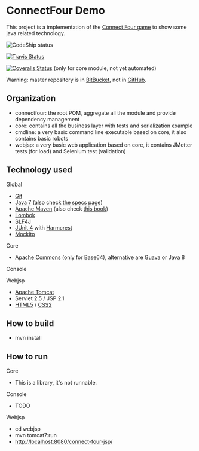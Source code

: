 ConnectFour Demo
===============
This project is a implementation of the [Connect Four game](http://en.wikipedia.org/wiki/Connect_Four) to show some java related technology.

![CodeShip status](https://www.codeship.io/projects/1d88ad50-af84-0131-1f7f-52f111de9aa7/status)

[![Travis Status](https://travis-ci.org/vrampal/connectfour.svg)](https://travis-ci.org/vrampal/connectfour)

[![Coveralls Status](https://coveralls.io/repos/vrampal/connectfour/badge.png)](https://coveralls.io/r/vrampal/connectfour) (only for core module, not yet automated)

Warning: master repository is in [BitBucket](https://bitbucket.org/vrampal/connectfour), not in [GitHub](https://github.com/vrampal/connectfour).

Organization
------------

* connectfour: the root POM, aggregate all the module and provide dependency management
* core: contains all the business layer with tests and serialization example
* cmdline: a very basic command line executable based on core, it also contains basic robots
* webjsp: a very basic web application based on core, it contains JMetter tests (for load) and Selenium test (validation)

Technology used
---------------

Global

* [Git](http://git-scm.com/)
* [Java 7](http://docs.oracle.com/javase/7/docs/) (also check [the specs page](http://docs.oracle.com/javase/specs/))
* [Apache Maven](http://maven.apache.org/pom.html) (also check [this book](http://books.sonatype.com/mvnref-book/reference/))
* [Lombok](http://projectlombok.org/features/)
* [SLF4J](http://www.slf4j.org/manual.html)
* [JUnit 4](https://github.com/junit-team/junit/wiki) with [Harmcrest](https://code.google.com/p/hamcrest/wiki/Tutorial)
* [Mockito](http://docs.mockito.googlecode.com/hg/latest/org/mockito/Mockito.html)

Core

* [Apache Commons](http://commons.apache.org/) (only for Base64), alternative are [Guava](https://code.google.com/p/guava-libraries/) or Java 8

Console

Webjsp

* [Apache Tomcat](http://tomcat.apache.org/)
* Servlet 2.5 / JSP 2.1
* [HTML5](http://www.w3.org/TR/html5/) / [CSS2](http://www.w3.org/TR/CSS2/)

How to build
------------

* mvn install

How to run
----------

Core

* This is a library, it's not runnable.

Console

* TODO

Webjsp

* cd webjsp
* mvn tomcat7:run
* [http://localhost:8080/connect-four-jsp/](http://localhost:8080/connect-four-jsp/)
